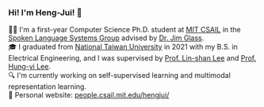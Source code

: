 ### Hi! I'm Heng-Jui! 👋

🧑‍🎓 I'm a first-year Computer Science Ph.D. student at <a href="https://www.csail.mit.edu/" target="_blank" rel="noopener">MIT CSAIL</a> 
                in the <a href="http://groups.csail.mit.edu/sls/" target="_blank" rel="noopener">Spoken Language Systems Group</a>
                advised by <a href="https://people.csail.mit.edu/jrg/" target="_blank" rel="noopener">Dr. Jim Glass</a>.  
🎓 I graduated from <a href="https://www.ntu.edu.tw/" target="_blank" rel="noopener">National Taiwan University</a> 
                in 2021 with my B.S. in Electrical Engineering, and I was supervised by
                <a href="http://speech.ee.ntu.edu.tw/previous_version/lslNew.htm" target="_blank" rel="noopener">Prof. Lin-shan Lee</a>
                and <a href="https://speech.ee.ntu.edu.tw/~hylee/" target="_blank" rel="noopener">Prof. Hung-yi Lee</a>.  
🔍 I'm currently working on self-supervised learning and multimodal representation learning.  
📖 Personal website: <a href="https://people.csail.mit.edu/hengjui/" target="_blank" rel="noopener">people.csail.mit.edu/hengjui/</a>

<!-- [![Harry's GitHub stats](https://github-readme-stats.vercel.app/api?username=vectominist&show_icons=true&theme=vue)](https://github.com/vectominist/github-readme-stats) -->

<!--
**vectominist/vectominist** is a ✨ _special_ ✨ repository because its `README.md` (this file) appears on your GitHub profile.

Here are some ideas to get you started:

- 🔭 I’m currently working on ...
- 🌱 I’m currently learning ...
- 👯 I’m looking to collaborate on ...
- 🤔 I’m looking for help with ...
- 💬 Ask me about ...
- 📫 How to reach me: ...
- 😄 Pronouns: ...
- ⚡ Fun fact: ...
-->
